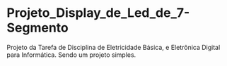 # Projeto_Display_de_Led_de_7-Segmento
Projeto da Tarefa de Disciplina de Eletricidade Básica, e Eletrônica Digital para Informática. Sendo um projeto simples. 
